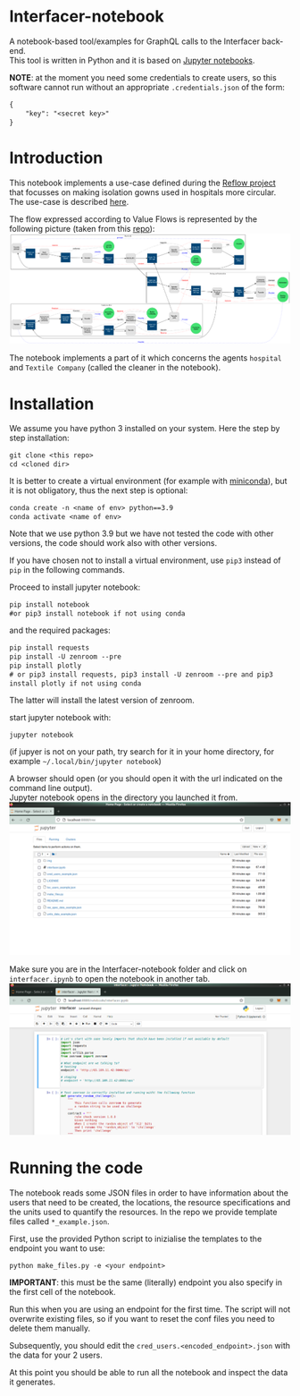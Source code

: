# Interfacer-notebook
A notebook-based tool/examples for GraphQL calls to the Interfacer back-end.  
This tool is written in Python and it is based on [Jupyter notebooks](https://jupyter.org/).

**NOTE**: at the moment you need some credentials to create users, so this software cannot run without an appropriate `.credentials.json` of the form:
```
{
    "key": "<secret key>"
}
```
# Introduction
This notebook implements a use-case defined during the [Reflow project](https://reflowproject.eu/) that focusses on making isolation gowns used in hospitals more circular. The use-case is described [here](https://reflowproject.eu/blog/the-development-of-circular-isolation-gowns-a-case-study/).  

The flow expressed according to Value Flows is represented by the following picture (taken from this [repo](https://github.com/reflow-project/Amsterdam-pilot/tree/main/graphviz)):
![Isolation Gowns Value Flows](/img/isolation_gowns.png?raw=true "Isolation Gowns Value Flows")

The notebook implements a part of it which concerns the agents `hospital` and `Textile Company` (called the cleaner in the notebook).

# Installation
We assume you have python 3 installed on your system. Here the step by step installation:

```
git clone <this repo>
cd <cloned dir>
```
It is better to create a virtual environment (for example with [miniconda](https://docs.conda.io/en/latest/miniconda.html)), but it is not obligatory, thus the next step is optional:
```
conda create -n <name of env> python==3.9
conda activate <name of env>
```
Note that we use python 3.9 but we have not tested the code with other versions, the code should work also with other versions.  

If you have chosen not to install a virtual environment, use `pip3` instead of `pip` in the following commands.  

Proceed to install jupyter notebook:
```
pip install notebook
#or pip3 install notebook if not using conda
```
 and the required packages:
 ```
 pip install requests
 pip install -U zenroom --pre
 pip install plotly
 # or pip3 install requests, pip3 install -U zenroom --pre and pip3 install plotly if not using conda
 
 ```
The latter will install the latest version of zenroom.
 
start jupyter notebook with:
```
jupyter notebook
```
(if jupyer is not on your path, try search for it in your home directory, for example `~/.local/bin/jupyter notebook`)  

A browser should open (or you should open it with the url indicated on the command line output).  
Jupyter notebook opens in the directory you launched it from.  
![Notebook homepage](/img/homepage.png?raw=true "Notebook homepage")  

Make sure you are in the Interfacer-notebook folder and click on `interfacer.ipynb` to open the notebook in another tab.  
![notebook](/img/notebook.png?raw=true "Notebook start of page")  

# Running the code
The notebook reads some JSON files in order to have information about the users that need to be created, the locations, the resource specifications and the units used to quantify the resources. In the repo we provide template files called `*_example.json`.  

First, use the provided Python script to inizialise the templates to the endpoint you want to use:

```
python make_files.py -e <your endpoint>
```
**IMPORTANT**: this must be the same (literally) endpoint you also specify in the first cell of the notebook.  

Run this when you are using an endpoint for the first time. The script will not overwrite existing files, so if you want to reset the conf files you need to delete them manually.

Subsequently, you should edit the `cred_users.<encoded_endpoint>.json` with the data for your 2 users.

At this point you should be able to run all the notebook and inspect the data it generates.
